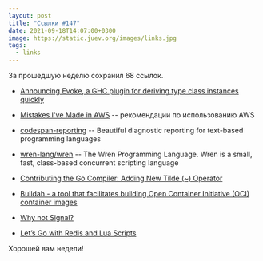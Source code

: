 ```yaml
---
layout: post
title: "Ссылки #147"
date: 2021-09-18T14:07:00+0300
image: https://static.juev.org/images/links.jpg
tags:
  - links
---
```

За прошедшую неделю сохранил 68 ссылок.

* [Announcing Evoke, a GHC plugin for deriving type class instances quickly](https://taylor.fausak.me/2021/09/10/evoke/)

* [Mistakes I've Made in AWS](https://laravel-news.com/aws-mistakes) -- рекомендации по использованию AWS

* [codespan-reporting](https://github.com/brendanzab/codespan) -- Beautiful diagnostic reporting for text-based programming languages

* [wren-lang/wren](https://github.com/wren-lang/wren) -- The Wren Programming Language. Wren is a small, fast, class-based concurrent scripting language

* [Contributing the Go Compiler: Adding New Tilde (~) Operator](https://medium.com/trendyol-tech/contributing-the-go-compiler-adding-new-tilde-operator-f66d0c6cff7)

* [Buildah - a tool that facilitates building Open Container Initiative (OCI) container images](https://github.com/containers/buildah)

* [Why not Signal?](https://dessalines.github.io/essays/why_not_signal.html)

* [Let’s Go with Redis and Lua Scripts](https://xitonix.io/go-lua-and-redis/)

Хорошей вам недели!
